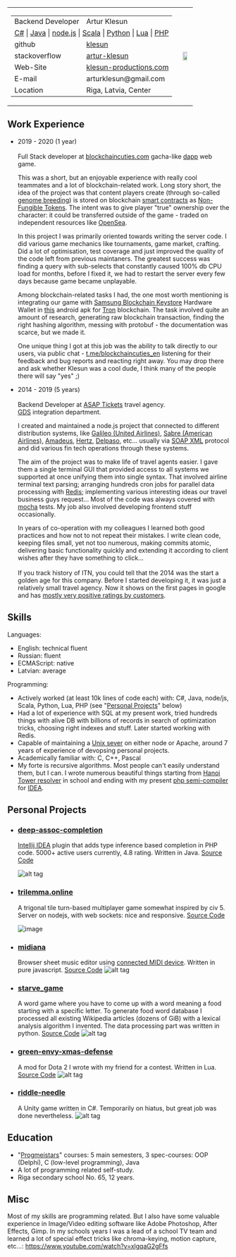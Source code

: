 
[//]: # (You can look at rendered version of this document at https://github.com/klesun/midiana.lv/blob/master/entry/public_personal/artur_klesun_cv.md)

<table><tr>
	<td><table>
		<tr><td> Backend Developer  </td><td> Artur Klesun                                                               </td></tr>
		<tr><td colspan="2">
			<a href="https://github.com/klesun/riddle-needle">C#</a> |
			<a href="https://github.com/klesun/deep-assoc-completion">Java</a> |
			<a href="https://github.com/klesun/trilemma.online">node.js</a> |
			<a href="https://github.com/klesun/deep-js-completion">Scala</a> |
			<a href="https://github.com/klesun/midiana.lv/tree/master/htbin">Python</a> |
			<a href="https://github.com/klesun/green-envy-xmas-defense">Lua</a> |
			<a href="https://www.asaptickets.com/">PHP</a>
		</td></tr>
		<tr><td> github        </td><td> <a href="https://github.com/klesun?tab=repositories">klesun</a>                 </td></tr>
		<tr><td> stackoverflow </td><td> <a href="https://stackoverflow.com/users/2750743/artur-klesun">artur-klesun</a> </td></tr>
		<tr><td> Web-Site      </td><td> <a href="https://klesun-productions.com/entry/">klesun-productions.com</a>      </td></tr>
		<tr><td> E-mail        </td><td> arturklesun@gmail.com                                                           </td></tr>
		<tr><td> Location      </td><td>Riga, Latvia, Center                                                             </td></tr>
	</table></td>
	<td><img src="https://user-images.githubusercontent.com/5202330/59568034-bcca1380-9064-11e9-8e99-7fec3025c6d0.jpg" align="right" width="65%"/></td>
</tr></table>

 Work Experience
----------------

- 2019 - 2020 (1 year)<br/><br/>
    Full Stack developer at [blockchaincuties.com](http://blockchaincuties.com/) gacha-like [dapp](https://en.wikipedia.org/wiki/Decentralized_application) web game.<br/>
	
	This was a short, but an enjoyable experience with really cool teammates and a lot of blockchain-related work. Long story short, the idea of the project was that content players create (through so-called [genome breeding](https://wiki.blockchaincuties.com/Attributes)) is stored on blockchain [smart contracts](https://en.wikipedia.org/wiki/Smart_contract) as [Non-Fungible Tokens](https://en.wikipedia.org/wiki/Non-fungible_token). The intent was to give player "true" ownership over the character: it could be transferred outside of the game - traded on independent resources like [OpenSea](https://opensea.io/).

	In this project I was primarily oriented towards writing the server code. I did various game mechanics like tournaments, game market, crafting. Did a lot of optimisation, test coverage and just improved the quality of the code left from previous maintaners. The greatest success was finding a query with sub-selects that constantly caused 100% db CPU load for months, before I fixed it, we had to restart the server every few days because game became unplayable.
	
	Among blockchain-related tasks I had, the one most worth mentioning is integrating our game with [Samsung Blockchain Keystore](https://developer.samsung.com/blockchain/keystore/understanding-keystore/keystore-introduction.html) Hardware Wallet in [this](https://galaxystore.samsung.com/detail/com.wecangames.blockchaincutiesuniverse) android apk for [Tron](https://en.wikipedia.org/wiki/TRON_(cryptocurrency)) blockchain. The task involved quite an amount of research, generating raw blockchain transaction, finding the right hashing algorithm, messing with protobuf - the documentation was scarce, but we made it.
	
	One unique thing I got at this job was the ability to talk directly to our users, via public chat - [t.me/blockchaincuties_en](https://t.me/blockchaincuties_en) listening for their feedback and bug reports and reacting right away. You may drop there and ask whether Klesun was a cool dude, I think many of the people there will say "yes" ;)

- 2014 - 2019 (5 years)<br/><br/>
    Backend Developer at [ASAP Tickets](https://www.asaptickets.com/) travel agency.<br/>
    [GDS](https://en.wikipedia.org/wiki/Global_distribution_system) integration department.
    
    I created and maintained a node.js project that connected to different distribution systems, like
    [Galileo (United Airlines)](https://en.wikipedia.org/wiki/Galileo_GDS), 
    [Sabre (American Airlines)](https://www.sabre.com/about/), 
    [Amadeus](http://www.amadeus.com/web/amadeus/ru_1A-corporate/Hotels/Our-portfolio/Connect/Distribute-&-sell-through-more-channels/Hotels_Product_AmadeusGDS/1319572127006-Solution_C-AMAD_ProductDetailPpal-1319578304458?industrySegment=1259068355773&level2=1319608960115&level3=1319610649867), 
    [Hertz](https://www.hertz.com/rentacar/reservation/), 
    [Delpaso](https://www.delpasocarhire.com/), 
    etc... usually via [SOAP XML](https://en.wikipedia.org/wiki/SOAP) protocol and did various fin tech operations through these systems.

    The aim of the project was to make life of travel agents easier.
    I gave them a single terminal GUI that provided access to all systems we supported 
    at once unifying them into single syntax. That involved airline terminal text parsing; arranging 
    hundreds cron jobs for parallel data processing with [Redis](https://redis.io/); implementing various interesting ideas our travel business guys 
    request... Most of the code was always covered with [mocha](https://github.com/mochajs/mocha) tests.
    My job also involved 
    developing frontend stuff occasionally.

    In years of co-operation with my colleagues I learned both good practices and how not to not repeat their mistakes.
    I write clean code, keeping files small, yet not too numerous, making commits atomic,
    delivering basic functionality quickly and extending it according to client wishes after they have something to click...<br/>
    <br/>
    If you track history of ITN, you could tell that the 2014 was the start a golden age for 
    this company. Before I started developing it, it was just a relatively small travel agency. 
    Now it shows on the first pages in google and has [mostly very positive ratings by customers](https://www.trustpilot.com/review/www.asaptickets.com).


 Skills
--------
Languages:
- English: technical fluent
- Russian: fluent
- ECMAScript: native
- Latvian: average

Programming:
- Actively worked (at least 10k lines of code each) with: C#, Java, node/js, Scala, Python, Lua, PHP
(see "[Personal Projects](#user-content-personal-projects)" below)
- Had a lot of experience with SQL at my present work, tried hundreds things with alive DB with billions of
records in search of optimization tricks, choosing right indexes and stuff. Later started working with Redis.
- Capable of maintaining a [Unix sever](https://klesun-productions.com) on either node or Apache, around 7 years of experience of devopsing personal projects.
- Academically familiar with: C, C++, Pascal
- My forte is recursive algorithms. Most people can't easily understand them, but I can. I wrote numerous beautiful things starting from [Hanoi Tower resolver](https://github.com/klesun/Progmeistars_tasks/tree/master/Sem5_PointersRecursions_Vlad/e11) in school and ending with my present [php semi-compiler](https://github.com/klesun/deep-assoc-completion/blob/master/src/org/klesun/deep_assoc_completion/resolvers/DirectTypeResolver.java) for [IDEA](https://github.com/JetBrains/intellij-community).

 Personal Projects
-------------------

- ### [deep-assoc-completion](https://plugins.jetbrains.com/plugin/9927-deep-assoc-completion)
    [Intellij IDEA](https://www.jetbrains.com/idea/) plugin that adds type inference based completion in PHP code. 
    5000+ active users currently, 4.8 rating. Written in Java. [Source Code](https://github.com/klesun/deep-assoc-completion)

    ![alt tag](https://raw.githubusercontent.com/klesun/phpstorm-deep-keys/master/imgs/screenshot.png)
- ### [trilemma.online]()
    A trigonal tile turn-based multiplayer game somewhat inspired by civ 5. Server on nodejs, with web sockets: nice and responsive.
    [Source Code](https://github.com/klesun/trilemma.online)
	
    ![image](https://user-images.githubusercontent.com/5202330/93859827-d37b0380-fcc6-11ea-8523-b00a4566f770.png)

- ### [midiana](http://midiana.lv/entry/compose/)
    Browser sheet music editor using [connected MIDI device](https://developer.mozilla.org/en-US/docs/Web/API/MIDIAccess). Written in pure javascript. 
    [Source Code](https://github.com/klesun/midiana.lv)
    ![alt tag](https://github.com/klesun/midiana.lv/raw/master/screenshot_compose.png)

- ### [starve_game](http://midiana.lv/entry/starve_game/)
    A word game where you have to come up with a word meaning a food starting with a specific letter. 
    To generate food word database I processed all existing Wikipedia articles (dozens of GiB) with a lexical analysis algorithm I invented. 
    The data processing part was written in python.
    [Source Code](https://github.com/klesun/midiana.lv/blob/master/htbin/scr/wiki_dump/hell_wrapper.py)
![alt tag](https://cloud.githubusercontent.com/assets/5202330/26429290/babeb7f2-40ee-11e7-98e0-ab4b04306c41.png)

- ### [green-envy-xmas-defense](https://steamcommunity.com/sharedfiles/filedetails/?id=1170060197)
    A mod for Dota 2 I wrote with my friend for a contest. Written in Lua.
    [Source Code](https://github.com/klesun/green-envy-xmas-defense)
    ![alt tag](https://steamuserimages-a.akamaihd.net/ugc/867368888873667911/D53C89CC75A47AC50C09409D0BFBA4CF97242F80/)

- ### [riddle-needle](https://github.com/klesun/riddle-needle)
    A Unity game written in C#. Temporarily on hiatus, but great job was done nevertheless.
    ![alt tag](https://github.com/klesun/riddle-needle/blob/master/screenshots/village.png?raw=true)

 Education
-----------

- "[Progmeistars](http://progmeistars.lv/index.php?lang=ru&act=aboutseniors)" courses: 5 main semesters, 3 spec-courses: OOP (Delphi), C (low-level programming), Java
- A lot of programming related self-study.
- Riga secondary school No. 65, 12 years.

 Misc
------

Most of my skills are programming related. But I also have some valuable experience in Image/Video editing 
software like Adobe Photoshop, After Effects, Gimp. In my schools years I was a lead of a school TV team 
and learned a lot of special effect tricks like chroma-keying, motion capture, etc...:
https://www.youtube.com/watch?v=xlgqaG2gFfs
